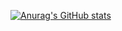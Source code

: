 [![Anurag's GitHub stats](https://github-readme-stats.vercel.app/api?username=hellojunho)](https://github.com/hellojunho/github-readme-stats)
